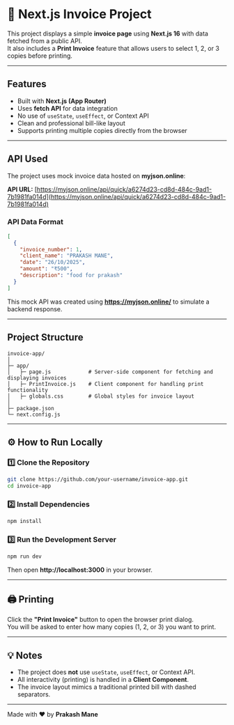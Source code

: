 # 🧾 Next.js Invoice Project

This project displays a simple **invoice page** using **Next.js 16** with data fetched from a public API.  
It also includes a **Print Invoice** feature that allows users to select 1, 2, or 3 copies before printing.  

---

##  Features

- Built with **Next.js (App Router)**  
- Uses **fetch API** for data integration  
- No use of `useState`, `useEffect`, or Context API  
- Clean and professional bill-like layout  
- Supports printing multiple copies directly from the browser  

---

##  API Used

The project uses mock invoice data hosted on **myjson.online**:

 **API URL:** [https://myjson.online/api/quick/a6274d23-cd8d-484c-9ad1-7b1981fa014d](https://myjson.online/api/quick/a6274d23-cd8d-484c-9ad1-7b1981fa014d)

### API Data Format
```json
[
  {
    "invoice_number": 1,
    "client_name": "PRAKASH MANE",
    "date": "26/10/2025",
    "amount": "₹500",
    "description": "food for prakash"
  }
]
```

This mock API was created using **https://myjson.online/** to simulate a backend response.

---

##  Project Structure

```
invoice-app/
│
├─ app/
│   ├─ page.js            # Server-side component for fetching and displaying invoices
│   ├─ PrintInvoice.js    # Client component for handling print functionality
│   ├─ globals.css        # Global styles for invoice layout 
│
├─ package.json
└─ next.config.js
```

---

## ⚙️ How to Run Locally

### 1️⃣ Clone the Repository
```bash
git clone https://github.com/your-username/invoice-app.git
cd invoice-app
```

### 2️⃣ Install Dependencies
```bash
npm install
```

### 3️⃣ Run the Development Server
```bash
npm run dev
```

Then open **http://localhost:3000** in your browser.

---

## 🖨️ Printing

Click the **"Print Invoice"** button to open the browser print dialog.  
You will be asked to enter how many copies (1, 2, or 3) you want to print.

---

## 💡 Notes

- The project does **not** use `useState`, `useEffect`, or Context API.
- All interactivity (printing) is handled in a **Client Component**.
- The invoice layout mimics a traditional printed bill with dashed separators.

---

Made with ❤️ by **Prakash Mane**
